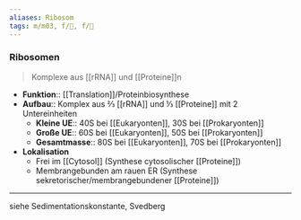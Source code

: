 ```yaml
---
aliases: Ribosom
tags: m/m03, f/🧪, f/🧬
---
```

### Ribosomen
> Komplexe aus [[rRNA]] und [[Proteine]]n
- **Funktion**:: [[Translation]]/Proteinbiosynthese
- **Aufbau**:: Komplex aus ⅔ [[rRNA]] und ⅓ [[Proteine]] mit 2 Untereinheiten
	- **Kleine UE**:: 40S bei [[Eukaryonten]], 30S bei [[Prokaryonten]]
	- **Große UE**:: 60S bei [[Eukaryonten]], 50S bei [[Prokaryonten]]
	- **Gesamtmasse**:: 80S bei [[Eukaryonten]], 70S bei [[Prokaryonten]]
- **Lokalisation**
	- Frei im [[Cytosol]] (Synthese cytosolischer [[Proteine]])
	- Membrangebunden am rauen ER (Synthese sekretorischer/membrangebundener [[Proteine]])

---
siehe Sedimentationskonstante, Svedberg